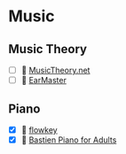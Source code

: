 # Music
## Music Theory
- [ ] 🔗 [MusicTheory.net](https://www.musictheory.net/lessons)
- [ ] 🔗 [EarMaster](https://www.earmaster.com/music-theory-online/course-introduction.html)

## Piano
- [x] 🔗 [flowkey](https://www.flowkey.com)
- [x] 📘 [Bastien Piano for Adults](https://www.amazon.com/Bastien-Piano-Adults-Book-Set/dp/B002WDRGJG)